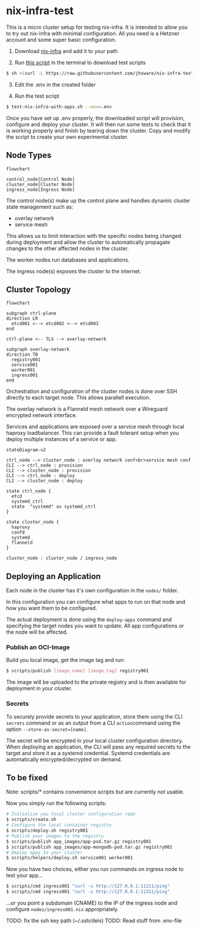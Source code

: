 # nix-infra-test
This is a micro cluster setup for testing nix-infra. It is intended to allow you to try out nix-infra with minimal configuration. All you need is a Hetzner account and some super basic configuration.

1. Download [nix-infra](https://github.com/jhsware/nix-infra/releases) and add it to your path

2. Run [this script](https://github.com/jhsware/nix-infra-test/blob/main/scripts/get-test.sh) in the terminal to download test scripts

```sh
$ sh <(curl -L https://raw.githubusercontent.com/jhsware/nix-infra-test/refs/heads/main/scripts/get-test.sh)
```

3. Edit the .env in the created folder

4. Run the test script

```sh
$ test-nix-infra-with-apps.sh --env=.env
```

Once you have set up .env properly, the downloaded script will provision, configure and deploy your cluster. It will then run some tests to check that it is working properly and finish by tearing down the cluster. Copy and modify the script to create your own experimental cluster.

## Node Types

```mermaid
flowchart

control_node[Control Node]
cluster_node[Cluster Node]
ingress_node[Ingress Node]
```

The control node(s) make up the control plane and handles dynamic cluster state management such as:

- overlay network
- service mesh

This allows us to limit interaction with the specific nodes being changed during deployment and allow the cluster to automatically propagate changes to the other affected nodes in the cluster.

The worker nodes run databases and applications.

The ingress node(s) exposes the cluster to the internet.

## Cluster Topology

```mermaid
flowchart

subgraph ctrl-plane
direction LR
  etcd001 <--> etcd002 <--> etcd003
end

ctrl-plane <-- TLS --> overlay-network

subgraph overlay-network
direction TB
  registry001
  service001
  worker001
  ingress001
end
```

Orchestration and configuration of the cluster nodes is done over SSH directly to each target node. This allows parallell execution.

The overlay network is a Flanneld mesh network over a Wireguard encrypted network interface.

Services and applications are exposed over a service mesh through local haproxy loadbalancer. This can provide a fault tolerant setup when you deploy multiple instances of a service or app.

```mermaid
stateDiagram-v2

ctrl_node --> cluster_node : overlay network conf<br>service mesh conf
CLI --> ctrl_node : provision
CLI --> cluster_node : provision
CLI --> ctrl_node : deploy
CLI --> cluster_node : deploy

state ctrl_node {
  etcd
  systemd_ctrl
  state  "systemd" as systemd_ctrl
}

state cluster_node {
  haproxy
  confd
  systemd
  flanneld
}

cluster_node : cluster_node / ingress_node
```

## Deploying an Application
Each node in the cluster has it's own configuration in the `nodes/` folder.

In this configuration you can configure what apps to run on that node and how you want them to be configured.

The actual deployment is done using the `deploy-apps` command and specifying the target nodes you want to update. All app configurations or the node will be affected.

### Publish an OCI-Image
Build you local image, get the image tag and run:
```sh
$ scripts/publish [image_name] [image_tag] registry001
```

The image will be uploaded to the private registry and is then available for deployment in your cluster.

### Secrets
To securely provide secrets to your application, store them using the CLI `secrets` command or as an output from a CLI `action`command using the option `--store-as-secret=[name]`.

The secret will be encrypted in your local cluster configuration directory. When deploying an application, the CLI will pass any required secrets to the target and store it as a systemd credential. Systemd credentials are automatically encrypted/decrypted on demand.

## To be fixed
Note: scripts/* contains convenience scripts but are currently not usable.

Now you simply run the following scripts:
```sh
# Initialise you local cluster configuration repo
$ scripts/create.sh
# Configure the local container registry
$ scripts/deploy.sh registry001
# Publish your images to the registry
$ scripts/publish app_images/app-pod.tar.gz registry001
$ scripts/publish app_images/app-mongodb-pod.tar.gz registry001
# Deploy apps to your cluster
$ scripts/helpers/deploy.sh service001 worker001
```

Now you have two choices, either you run commands on ingress node to test your app...
```sh
$ scripts/cmd ingress001 "curl -s http://127.0.0.1:11211/ping"
$ scripts/cmd ingress001 "curl -s http://127.0.0.1:11311/ping"
```
...or you point a subdomain (CNAME) to the IP of the ingress node and configure `nodes/ingress001.nix` appropriately.

TODO: fix the ssh key path (~/.ssh/deis)
TODO: Read stuff from .env-file
